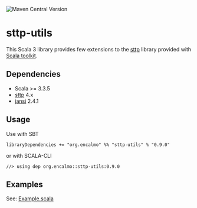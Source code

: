 ![Maven Central Version](https://img.shields.io/maven-central/v/org.encalmo/sttp-utils_3?style=for-the-badge&link=https%3A%2F%2Fcentral.sonatype.com%2Fartifact%2Forg.encalmo%2Fsttp-utils_3)

# sttp-utils

This Scala 3 library provides few extensions to the [sttp](https://github.com/softwaremill/sttp) library provided with [Scala toolkit](https://docs.scala-lang.org/toolkit/introduction.html).

## Dependencies

- Scala >= 3.3.5
- [sttp](https://github.com/softwaremill/sttp) 4.x
- [jansi](https://github.com/fusesource/jansi) 2.4.1

## Usage

Use with SBT

    libraryDependencies += "org.encalmo" %% "sttp-utils" % "0.9.0"

or with SCALA-CLI

    //> using dep org.encalmo::sttp-utils:0.9.0

## Examples

See: [Example.scala](Example.scala)